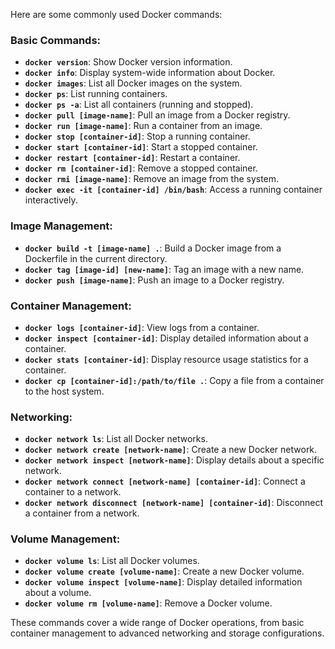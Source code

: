 Here are some commonly used Docker commands:

### **Basic Commands:**
- **`docker version`**: Show Docker version information.
- **`docker info`**: Display system-wide information about Docker.
- **`docker images`**: List all Docker images on the system.
- **`docker ps`**: List running containers.
- **`docker ps -a`**: List all containers (running and stopped).
- **`docker pull [image-name]`**: Pull an image from a Docker registry.
- **`docker run [image-name]`**: Run a container from an image.
- **`docker stop [container-id]`**: Stop a running container.
- **`docker start [container-id]`**: Start a stopped container.
- **`docker restart [container-id]`**: Restart a container.
- **`docker rm [container-id]`**: Remove a stopped container.
- **`docker rmi [image-name]`**: Remove an image from the system.
- **`docker exec -it [container-id] /bin/bash`**: Access a running container interactively.
  
### **Image Management:**
- **`docker build -t [image-name] .`**: Build a Docker image from a Dockerfile in the current directory.
- **`docker tag [image-id] [new-name]`**: Tag an image with a new name.
- **`docker push [image-name]`**: Push an image to a Docker registry.

### **Container Management:**
- **`docker logs [container-id]`**: View logs from a container.
- **`docker inspect [container-id]`**: Display detailed information about a container.
- **`docker stats [container-id]`**: Display resource usage statistics for a container.
- **`docker cp [container-id]:/path/to/file .`**: Copy a file from a container to the host system.
  
### **Networking:**
- **`docker network ls`**: List all Docker networks.
- **`docker network create [network-name]`**: Create a new Docker network.
- **`docker network inspect [network-name]`**: Display details about a specific network.
- **`docker network connect [network-name] [container-id]`**: Connect a container to a network.
- **`docker network disconnect [network-name] [container-id]`**: Disconnect a container from a network.

### **Volume Management:**
- **`docker volume ls`**: List all Docker volumes.
- **`docker volume create [volume-name]`**: Create a new Docker volume.
- **`docker volume inspect [volume-name]`**: Display detailed information about a volume.
- **`docker volume rm [volume-name]`**: Remove a Docker volume.

These commands cover a wide range of Docker operations, from basic container management to advanced networking and storage configurations.